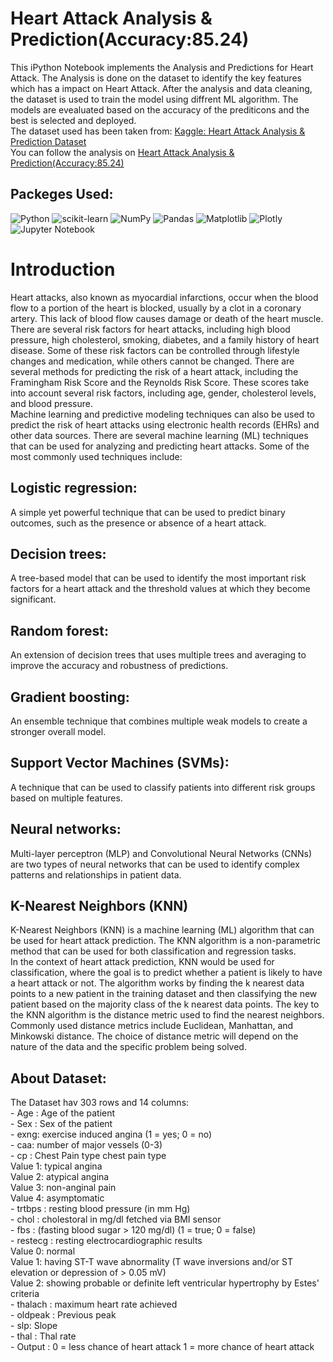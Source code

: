 # Heart Attack Analysis & Prediction(Accuracy:85.24)
This iPython Notebook implements the Analysis and Predictions for Heart Attack. The Analysis is done on the dataset to identify the key features which has a impact on Heart Attack. After the analysis and data cleaning, the dataset is used to train the model using diffrent ML algorithm. The models are evealuated based on the accuracy of the prediticons and the best is selected and deployed.  
The dataset used has been taken from:  <a href="https://www.kaggle.com/datasets/rashikrahmanpritom/heart-attack-analysis-prediction-dataset">Kaggle: Heart Attack Analysis & Prediction Dataset</a>  
You can follow the analysis on <a href="https://www.kaggle.com/code/shrikrishnaparab/heart-attack-analysis-prediction-accuracy-85-24">Heart Attack Analysis & Prediction(Accuracy:85.24)</a>

## Packeges Used:
 ![Python][python] ![scikit-learn][sklearn-image] ![NumPy][numpy-image] ![Pandas][Pandas-image] ![Matplotlib][Matplotlib-image] ![Plotly][Plotly-image]  ![Jupyter Notebook][ipython-image]
 
[python]: https://img.shields.io/badge/python-3670A0?style=for-the-badge&logo=python&logoColor=ffdd54
[sklearn-image]:https://img.shields.io/badge/scikit--learn-%23F7931E.svg?style=for-the-badge&logo=scikit-learn&logoColor=white
[numpy-image]: https://img.shields.io/badge/numpy-%23013243.svg?style=for-the-badge&logo=numpy&logoColor=white
[Pandas-image]: https://img.shields.io/badge/pandas-%23150458.svg?style=for-the-badge&logo=pandas&logoColor=white
[Matplotlib-image]: https://img.shields.io/badge/Matplotlib-%23ffffff.svg?style=for-the-badge&logo=Matplotlib&logoColor=black
[Plotly-image]: https://img.shields.io/badge/Plotly-%233F4F75.svg?style=for-the-badge&logo=plotly&logoColor=white
[ipython-image]: https://img.shields.io/badge/jupyter-%23FA0F00.svg?style=for-the-badge&logo=jupyter&logoColor=white


# Introduction
Heart attacks, also known as myocardial infarctions, occur when the blood flow to a portion of the heart is blocked, usually by a clot in a coronary artery. This lack of blood flow causes damage or death of the heart muscle. There are several risk factors for heart attacks, including high blood pressure, high cholesterol, smoking, diabetes, and a family history of heart disease. Some of these risk factors can be controlled through lifestyle changes and medication, while others cannot be changed. There are several methods for predicting the risk of a heart attack, including the Framingham Risk Score and the Reynolds Risk Score. These scores take into account several risk factors, including age, gender, cholesterol levels, and blood pressure.  
Machine learning and predictive modeling techniques can also be used to predict the risk of heart attacks using electronic health records (EHRs) and other data sources.
There are several machine learning (ML) techniques that can be used for analyzing and predicting heart attacks. Some of the most commonly used techniques include:
## Logistic regression:  
A simple yet powerful technique that can be used to predict binary outcomes, such as the presence or absence of a heart attack.
## Decision trees:  
A tree-based model that can be used to identify the most important risk factors for a heart attack and the threshold values at which they become significant.
## Random forest:  
An extension of decision trees that uses multiple trees and averaging to improve the accuracy and robustness of predictions.
## Gradient boosting:  
An ensemble technique that combines multiple weak models to create a stronger overall model.
## Support Vector Machines (SVMs):  
A technique that can be used to classify patients into different risk groups based on multiple features.
## Neural networks:  
Multi-layer perceptron (MLP) and Convolutional Neural Networks (CNNs) are two types of neural networks that can be used to identify complex patterns and relationships in patient data.

## K-Nearest Neighbors (KNN)
K-Nearest Neighbors (KNN) is a machine learning (ML) algorithm that can be used for heart attack prediction. The KNN algorithm is a non-parametric method that can be used for both classification and regression tasks.  
In the context of heart attack prediction, KNN would be used for classification, where the goal is to predict whether a patient is likely to have a heart attack or not. The algorithm works by finding the k nearest data points to a new patient in the training dataset and then classifying the new patient based on the majority class of the k nearest data points. The key to the KNN algorithm is the distance metric used to find the nearest neighbors. Commonly used distance metrics include Euclidean, Manhattan, and Minkowski distance. The choice of distance metric will depend on the nature of the data and the specific problem being solved.

## About Dataset:  
The Dataset hav 303 rows and 14 columns:  
    - Age : Age of the patient  
    - Sex : Sex of the patient  
    - exng: exercise induced angina (1 = yes; 0 = no)  
    - caa: number of major vessels (0-3)  
    - cp : Chest Pain type chest pain type  
           Value 1: typical angina  
           Value 2: atypical angina  
           Value 3: non-anginal pain  
           Value 4: asymptomatic  
    - trtbps : resting blood pressure (in mm Hg)  
    - chol : cholestoral in mg/dl fetched via BMI sensor  
    - fbs : (fasting blood sugar > 120 mg/dl) (1 = true; 0 = false)  
    - restecg : resting electrocardiographic results  
           Value 0: normal  
           Value 1: having ST-T wave abnormality (T wave inversions and/or ST elevation or depression of > 0.05 mV)  
           Value 2: showing probable or definite left ventricular hypertrophy by Estes' criteria  
    - thalach : maximum heart rate achieved    
    - oldpeak : Previous peak  
    - slp: Slope  
    - thal : Thal rate  
    - Output : 0 = less chance of heart attack 1 = more chance of heart attack  
